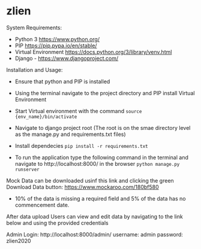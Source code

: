 # zlien

System Requirements:
- Python 3 https://www.python.org/
- PIP https://pip.pypa.io/en/stable/
- Virtual Environment https://docs.python.org/3/library/venv.html
- Django - https://www.djangoproject.com/

Installation and Usage:
- Ensure that python and PIP is installed

- Using the terminal navigate to the project directory and PIP install Virtual Environment

- Start Virtual environment with the command
```source {env_name}/bin/activate```

- Navigate to django project root (The root is on the smae directory level as the manage.py and requirements.txt files)

- Install dependecies
```pip install -r requirements.txt```

- To run the application type the following command in the terminal and navigate to http://localhost:8000/ in the browser
```python manage.py runserver```


Mock Data can be downloaded usinf this link and clicking the green Download Data button: https://www.mockaroo.com/180bf580

- 10% of the data is missing a required field and 5% of the data has no commencement date.

After data upload Users can view and edit data by navigating to the link below and using the provided credentials

Admin Login:
http://localhost:8000/admin/
username: admin
password: zlien2020
